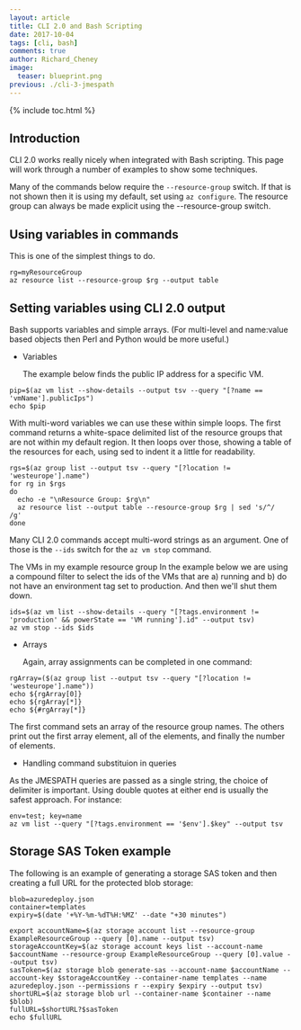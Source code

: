 ```yaml
---
layout: article
title: CLI 2.0 and Bash Scripting
date: 2017-10-04
tags: [cli, bash]
comments: true
author: Richard_Cheney
image:
  teaser: blueprint.png
previous: ./cli-3-jmespath
---
```

{% include toc.html %}

## Introduction 

CLI 2.0 works really nicely when integrated with Bash scripting.  This page will work through a number of examples to show some techniques.  

Many of the commands below require the ```--resource-group``` switch.  If that is not shown then it is using my default, set using ```az configure```.  The resource group can always be made explicit using the --resource-group switch.

## Using variables in commands

This is one of the simplest things to do.

```
rg=myResourceGroup
az resource list --resource-group $rg --output table
```

## Setting variables using CLI 2.0 output

Bash supports variables and simple arrays.  (For multi-level and name:value based objects then Perl and Python would be more useful.)

* Variables
  
  The example below finds the public IP address for a specific VM.

```
pip=$(az vm list --show-details --output tsv --query "[?name == 'vmName'].publicIps")
echo $pip
```

  With multi-word variables we can use these within simple loops.  The first command returns a white-space delimited list of the resource groups that are not within my default region.  It then loops over those, showing a table of the resources for each, using sed to indent it a little for readability.

```
rgs=$(az group list --output tsv --query "[?location != 'westeurope'].name")
for rg in $rgs
do
  echo -e "\nResource Group: $rg\n"
  az resource list --output table --resource-group $rg | sed 's/^/  /g'
done
```

  Many CLI 2.0 commands accept multi-word strings as an argument.  One of those is the ```--ids``` switch for the ```az vm stop``` command. 
  
  The VMs in my example resource group In the example below we are using a compound filter to select the ids of the VMs that are a) running and b) do not have an environment tag set to production.  And then we'll shut them down.

```
ids=$(az vm list --show-details --query "[?tags.environment != 'production' && powerState == 'VM running'].id" --output tsv)
az vm stop --ids $ids
```

* Arrays

  Again, array assignments can be completed in one command:

```
rgArray=($(az group list --output tsv --query "[?location != 'westeurope'].name"))
echo ${rgArray[0]}
echo ${rgArray[*]}
echo ${#rgArray[*]}
```

The first command sets an array of the resource group names.  The others print out the first array element, all of the elements, and finally the number of elements.

*  Handling command substituion in queries

As the JMESPATH queries are passed as a single string, the choice of delimiter is important.  Using double quotes at either end is usually the safest approach.  For instance:

```
env=test; key=name
az vm list --query "[?tags.environment == '$env'].$key" --output tsv
```

## Storage SAS Token example

The following is an example of generating a storage SAS token and then creating a full URL for the protected blob storage:

```
blob=azuredeploy.json
container=templates
expiry=$(date '+%Y-%m-%dT%H:%MZ' --date "+30 minutes")

export accountName=$(az storage account list --resource-group ExampleResourceGroup --query [0].name --output tsv)
storageAccountKey=$(az storage account keys list --account-name $accountName --resource-group ExampleResourceGroup --query [0].value --output tsv)
sasToken=$(az storage blob generate-sas --account-name $accountName --account-key $storageAccountKey --container-name templates --name azuredeploy.json --permissions r --expiry $expiry --output tsv)
shortURL=$(az storage blob url --container-name $container --name $blob) 
fullURL=$shortURL?$sasToken
echo $fullURL
```




